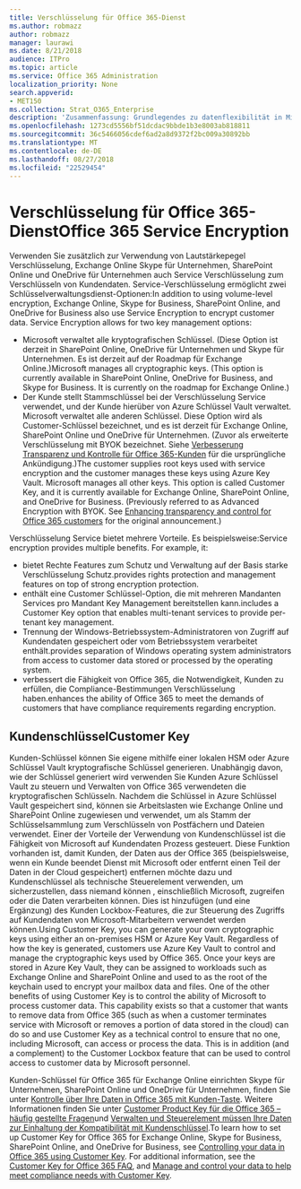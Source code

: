 ```yaml
---
title: Verschlüsselung für Office 365-Dienst
ms.author: robmazz
author: robmazz
manager: laurawi
ms.date: 8/21/2018
audience: ITPro
ms.topic: article
ms.service: Office 365 Administration
localization_priority: None
search.appverid:
- MET150
ms.collection: Strat_O365_Enterprise
description: 'Zusammenfassung: Grundlegendes zu datenflexibilität in Microsoft Office 365.'
ms.openlocfilehash: 1273cd5556bf51dcdac9bbde1b3e8003ab818811
ms.sourcegitcommit: 36c5466056cdef6ad2a8d9372f2bc009a30892bb
ms.translationtype: MT
ms.contentlocale: de-DE
ms.lasthandoff: 08/27/2018
ms.locfileid: "22529454"
---
```

# <a name="office-365-service-encryption"></a><span data-ttu-id="123ae-103">Verschlüsselung für Office 365-Dienst</span><span class="sxs-lookup"><span data-stu-id="123ae-103">Office 365 Service Encryption</span></span>

<span data-ttu-id="123ae-p101">Verwenden Sie zusätzlich zur Verwendung von Lautstärkepegel Verschlüsselung, Exchange Online Skype für Unternehmen, SharePoint Online und OneDrive für Unternehmen auch Service Verschlüsselung zum Verschlüsseln von Kundendaten. Service-Verschlüsselung ermöglicht zwei Schlüsselverwaltungsdienst-Optionen:</span><span class="sxs-lookup"><span data-stu-id="123ae-p101">In addition to using volume-level encryption, Exchange Online, Skype for Business, SharePoint Online, and OneDrive for Business also use Service Encryption to encrypt customer data. Service Encryption allows for two key management options:</span></span>
- <span data-ttu-id="123ae-p102">Microsoft verwaltet alle kryptografischen Schlüssel. (Diese Option ist derzeit in SharePoint Online, OneDrive für Unternehmen und Skype für Unternehmen. Es ist derzeit auf der Roadmap für Exchange Online.)</span><span class="sxs-lookup"><span data-stu-id="123ae-p102">Microsoft manages all cryptographic keys. (This option is currently available in SharePoint Online, OneDrive for Business, and Skype for Business. It is currently on the roadmap for Exchange Online.)</span></span>
- <span data-ttu-id="123ae-p103">Der Kunde stellt Stammschlüssel bei der Verschlüsselung Service verwendet, und der Kunde hierüber von Azure Schlüssel Vault verwaltet. Microsoft verwaltet alle anderen Schlüssel. Diese Option wird als Customer-Schlüssel bezeichnet, und es ist derzeit für Exchange Online, SharePoint Online und OneDrive für Unternehmen. (Zuvor als erweiterte Verschlüsselung mit BYOK bezeichnet. Siehe [Verbesserung Transparenz und Kontrolle für Office 365-Kunden](http://blogs.office.com/2015/04/21/enhancing-transparency-and-control-for-office-365-customers/) für die ursprüngliche Ankündigung.)</span><span class="sxs-lookup"><span data-stu-id="123ae-p103">The customer supplies root keys used with service encryption and the customer manages these keys using Azure Key Vault. Microsoft manages all other keys. This option is called Customer Key, and it is currently available for Exchange Online, SharePoint Online, and OneDrive for Business. (Previously referred to as Advanced Encryption with BYOK. See [Enhancing transparency and control for Office 365 customers](http://blogs.office.com/2015/04/21/enhancing-transparency-and-control-for-office-365-customers/) for the original announcement.)</span></span>

<span data-ttu-id="123ae-p104">Verschlüsselung Service bietet mehrere Vorteile. Es beispielsweise:</span><span class="sxs-lookup"><span data-stu-id="123ae-p104">Service encryption provides multiple benefits. For example, it:</span></span>
- <span data-ttu-id="123ae-116">bietet Rechte Features zum Schutz und Verwaltung auf der Basis starke Verschlüsselung Schutz.</span><span class="sxs-lookup"><span data-stu-id="123ae-116">provides rights protection and management features on top of strong encryption protection.</span></span>
- <span data-ttu-id="123ae-117">enthält eine Customer Schlüssel-Option, die mit mehreren Mandanten Services pro Mandant Key Management bereitstellen kann.</span><span class="sxs-lookup"><span data-stu-id="123ae-117">includes a Customer Key option that enables multi-tenant services to provide per-tenant key management.</span></span>
- <span data-ttu-id="123ae-118">Trennung der Windows-Betriebssystem-Administratoren von Zugriff auf Kundendaten gespeichert oder vom Betriebssystem verarbeitet enthält.</span><span class="sxs-lookup"><span data-stu-id="123ae-118">provides separation of Windows operating system administrators from access to customer data stored or processed by the operating system.</span></span>
- <span data-ttu-id="123ae-119">verbessert die Fähigkeit von Office 365, die Notwendigkeit, Kunden zu erfüllen, die Compliance-Bestimmungen Verschlüsselung haben.</span><span class="sxs-lookup"><span data-stu-id="123ae-119">enhances the ability of Office 365 to meet the demands of customers that have compliance requirements regarding encryption.</span></span>

## <a name="customer-key"></a><span data-ttu-id="123ae-120">Kundenschlüssel</span><span class="sxs-lookup"><span data-stu-id="123ae-120">Customer Key</span></span>
<span data-ttu-id="123ae-p105">Kunden-Schlüssel können Sie eigene mithilfe einer lokalen HSM oder Azure Schlüssel Vault kryptografische Schlüssel generieren. Unabhängig davon, wie der Schlüssel generiert wird verwenden Sie Kunden Azure Schlüssel Vault zu steuern und Verwalten von Office 365 verwendeten die kryptografischen Schlüsseln. Nachdem die Schlüssel in Azure Schlüssel Vault gespeichert sind, können sie Arbeitslasten wie Exchange Online und SharePoint Online zugewiesen und verwendet, um als Stamm der Schlüsselsammlung zum Verschlüsseln von Postfächern und Dateien verwendet. Einer der Vorteile der Verwendung von Kundenschlüssel ist die Fähigkeit von Microsoft auf Kundendaten Prozess gesteuert. Diese Funktion vorhanden ist, damit Kunden, der Daten aus der Office 365 (beispielsweise, wenn ein Kunde beendet Dienst mit Microsoft oder entfernt einen Teil der Daten in der Cloud gespeichert) entfernen möchte dazu und Kundenschlüssel als technische Steuerelement verwenden, um sicherzustellen, dass niemand können , einschließlich Microsoft, zugreifen oder die Daten verarbeiten können. Dies ist hinzufügen (und eine Ergänzung) des Kunden Lockbox-Features, die zur Steuerung des Zugriffs auf Kundendaten von Microsoft-Mitarbeitern verwendet werden können.</span><span class="sxs-lookup"><span data-stu-id="123ae-p105">Using Customer Key, you can generate your own cryptographic keys using either an on-premises HSM or Azure Key Vault. Regardless of how the key is generated, customers use Azure Key Vault to control and manage the cryptographic keys used by Office 365. Once your keys are stored in Azure Key Vault, they can be assigned to workloads such as Exchange Online and SharePoint Online and used to as the root of the keychain used to encrypt your mailbox data and files. One of the other benefits of using Customer Key is to control the ability of Microsoft to process customer data. This capability exists so that a customer that wants to remove data from Office 365 (such as when a customer terminates service with Microsoft or removes a portion of data stored in the cloud) can do so and use Customer Key as a technical control to ensure that no one, including Microsoft, can access or process the data. This is in addition (and a complement) to the Customer Lockbox feature that can be used to control access to customer data by Microsoft personnel.</span></span>

<span data-ttu-id="123ae-p106">Kunden-Schlüssel für Office 365 für Exchange Online einrichten Skype für Unternehmen, SharePoint Online und OneDrive für Unternehmen, finden Sie unter [Kontrolle über Ihre Daten in Office 365 mit Kunden-Taste](https://support.office.com/article/Controlling-your-data-in-Office-365-using-Customer-Key-f2cd475a-e592-46cf-80a3-1bfb0fa17697). Weitere Informationen finden Sie unter [Customer Product Key für die Office 365 – häufig gestellte Fragen](https://support.office.com/article/Customer-Key-for-Office-365-FAQ-41ae293a-bd5c-4083-acd8-e1a2b4329da6)und [Verwalten und Steuerelement müssen Ihre Daten zur Einhaltung der Kompatibilität mit Kundenschlüssel](https://techcommunity.microsoft.com/t5/Microsoft-Ignite-Content-2017/Manage-and-control-your-data-to-help-meet-compliance-needs-with/td-p/117580).</span><span class="sxs-lookup"><span data-stu-id="123ae-p106">To learn how to set up Customer Key for Office 365 for Exchange Online, Skype for Business, SharePoint Online, and OneDrive for Business, see [Controlling your data in Office 365 using Customer Key](https://support.office.com/article/Controlling-your-data-in-Office-365-using-Customer-Key-f2cd475a-e592-46cf-80a3-1bfb0fa17697). For additional information, see the [Customer Key for Office 365 FAQ](https://support.office.com/article/Customer-Key-for-Office-365-FAQ-41ae293a-bd5c-4083-acd8-e1a2b4329da6), and [Manage and control your data to help meet compliance needs with Customer Key](https://techcommunity.microsoft.com/t5/Microsoft-Ignite-Content-2017/Manage-and-control-your-data-to-help-meet-compliance-needs-with/td-p/117580).</span></span>
